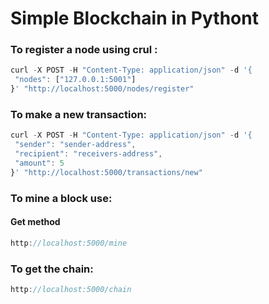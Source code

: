 # Simple Blockchain in Pythont

### To register a node using crul :

```javascript
curl -X POST -H "Content-Type: application/json" -d '{
 "nodes": ["127.0.0.1:5001"] 
}' "http://localhost:5000/nodes/register"
```

### To make a new transaction: 

```javascript
curl -X POST -H "Content-Type: application/json" -d '{
 "sender": "sender-address",
 "recipient": "receivers-address",
 "amount": 5
}' "http://localhost:5000/transactions/new"
```

### To mine a block use:

#### Get method
```javascript
http://localhost:5000/mine
```
### To get the chain:
```javascript
http://localhost:5000/chain
```